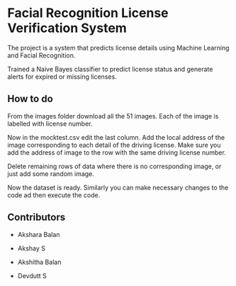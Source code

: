 # Facial Recognition License Verification System

The project is a system that predicts license details using Machine Learning and Facial Recognition.

Trained a Naive Bayes classifier to predict license status and generate alerts for expired or missing licenses.

## How to do

From the images folder download all the 51 images. Each of the image is labelled with license number.

Now in the mocktest.csv edit the last column. Add the local address of the image corresponding to each detail of the driving license. Make sure you add the address of image to the row with the same driving license number.

Delete remaining rows of data where there is no corresponding image, or just add some random image.

Now the dataset is ready. Similarly you can make necessary changes to the code ad then execute the code.

## Contributors

+ Akshara Balan

+ Akshay S

+ Akshitha Balan

+ Devdutt S
